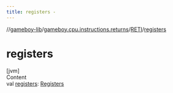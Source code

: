 ```yaml
---
title: registers -
---
```

//[gameboy-lib](../../index.md)/[gameboy.cpu.instructions.returns](../index.md)/[RETI](index.md)/[registers](registers.md)



# registers  
[jvm]  
Content  
val [registers](registers.md): [Registers](../../gameboy.cpu/-registers/index.md)  



